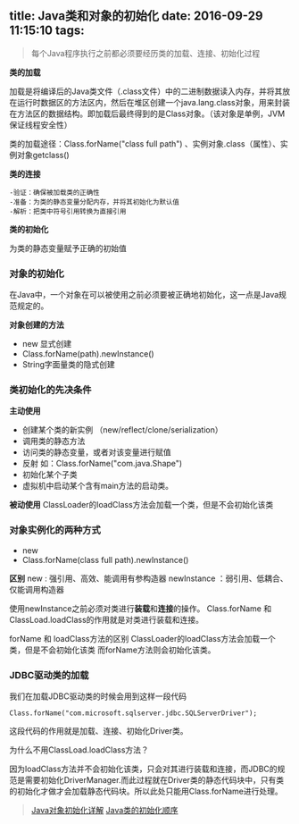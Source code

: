 title: Java类和对象的初始化
date: 2016-09-29 11:15:10
tags:
---


> 每个Java程序执行之前都必须要经历类的加载、连接、初始化过程

**类的加载**

加载是将编译后的Java类文件（.class文件）中的二进制数据读入内存，并将其放在运行时数据区的方法区内，然后在堆区创建一个java.lang.class对象，用来封装在方法区的数据结构。即加载后最终得到的是Class对象。（该对象是单例，JVM保证线程安全性）

类的加载途径：Class.forName("class full path") 、实例对象.class（属性）、实例对象getclass()

**类的连接**

	-验证：确保被加载类的正确性
	-准备：为类的静态变量分配内存，并将其初始化为默认值
	-解析：把类中符号引用转换为直接引用

**类的初始化**

为类的静态变量赋予正确的初始值

### 对象的初始化

在Java中，一个对象在可以被使用之前必须要被正确地初始化，这一点是Java规范规定的。

**对象创建的方法**

* new 显式创建
* Class.forName(path).newInstance()
* String字面量类的隐式创建


### 类初始化的先决条件

**主动使用**

* 创建某个类的新实例 （new/reflect/clone/serialization）
* 调用类的静态方法
* 访问类的静态变量，或者对该变量进行赋值
* 反射 如：Class.forName("com.java.Shape")
* 初始化某个子类
* 虚拟机中启动某个含有main方法的启动类。

**被动使用**
ClassLoader的loadClass方法会加载一个类，但是不会初始化该类

### 对象实例化的两种方式

* new 
* Class.forName(class full path).newInstance()

**区别**
new : 强引用、高效、能调用有参构造器
newInstance ：弱引用、低耦合、仅能调用构造器

使用newInstance之前必须对类进行**装载**和**连接**的操作。
Class.forName 和 ClassLoad.loadClass的作用就是对类进行装载和连接。

forName 和 loadClass方法的区别
ClassLoader的loadClass方法会加载一个类，但是不会初始化该类
而forName方法则会初始化该类。

### JDBC驱动类的加载
我们在加载JDBC驱动类的时候会用到这样一段代码
```
Class.forName("com.microsoft.sqlserver.jdbc.SQLServerDriver");
```
这段代码的作用就是加载、连接、初始化Driver类。

为什么不用ClassLoad.loadClass方法？

因为loadClass方法并不会初始化该类，只会对其进行装载和连接，而JDBC的规范是需要初始化DriverManager.而此过程就在Driver类的静态代码块中，只有类的初始化才做才会加载静态代码块。所以此处只能用Class.forName进行处理。

> [Java对象初始化详解](http://blog.jobbole.com/23939/)
> [Java类的初始化顺序](http://liujiacai.net/blog/2014/07/12/order-of-initialization-in-java/)